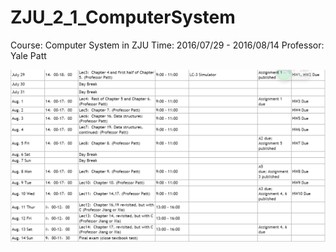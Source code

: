 # ZJU_2_1_ComputerSystem
Course: Computer System in ZJU Time: 2016/07/29 - 2016/08/14 Professor: Yale Patt

![](https://github.com/laylalaisy/ZJU_2_1_ComputerSystem/blob/master/schedule.PNG) 
      
